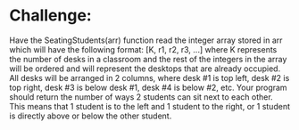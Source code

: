 # Challenge: 

Have the SeatingStudents(arr) function read the integer array stored in arr which will have the following format: [K, r1, r2, r3, ...] where K represents the number of desks in a classroom and the rest of the integers in the array will be ordered and will represent the desktops that are already occupied. All desks will be arranged in 2 columns, where desk #1 is top left, desk #2 is top right, desk #3 is below desk #1, desk #4 is below #2, etc. Your program should return the number of ways 2 students can sit next to each other. This means that 1 student is to the left and 1 student to the right, or 1 student is directly above or below the other student.
